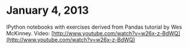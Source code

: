 January 4, 2013
================

IPython notebooks with exercises derived from Pandas tutorial by Wes McKinney. 
Video: [http://www.youtube.com/watch?v=w26x-z-BdWQ](http://www.youtube.com/watch?v=w26x-z-BdWQ)

